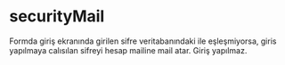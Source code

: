 # securityMail
Formda giriş ekranında girilen sifre veritabanındaki ile eşleşmiyorsa, giris yapılmaya calısılan sifreyi hesap mailine mail atar. Giriş yapılmaz.
